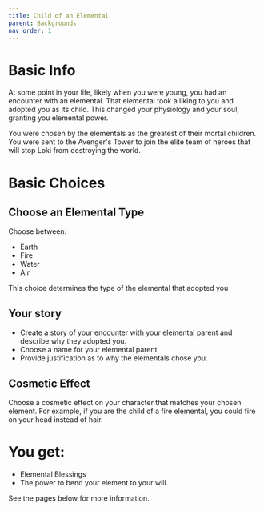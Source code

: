 ```yaml
---
title: Child of an Elemental
parent: Backgrounds
nav_order: 1
---
```


# Basic Info

At some point in your life, likely when you were young, you had an encounter with an elemental. That elemental took a liking to you 
and adopted you as its child. This changed your physiology and your soul, granting you elemental power. 

You were chosen by the elementals as the greatest of their mortal children.
You were sent to the Avenger's Tower to join the elite team of heroes that will stop Loki from destroying the world.

# Basic Choices

## Choose an Elemental Type

Choose between:
* Earth
* Fire
* Water
* Air

This choice determines the type of the elemental that adopted you

## Your story

* Create a story of your encounter with your elemental parent and describe why they adopted you.
* Choose a name for your elemental parent
* Provide justification as to why the elementals chose you. 

## Cosmetic Effect
Choose a cosmetic effect on your character that matches your chosen element.
For example, if you are the child of a fire elemental, you could fire on your head instead of hair. 

# You get:
* Elemental Blessings
* The power to bend your element to your will.

See the pages below for more information. 